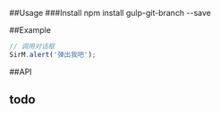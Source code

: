 ##Usage
###Install
	npm install gulp-git-branch --save
	
##Example

```javascript
// 调用对话框
SirM.alert('弹出我吧');
```

##API
## todo
